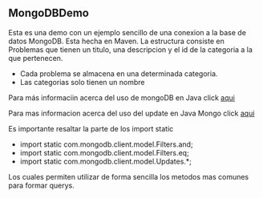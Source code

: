 ## MongoDBDemo 

Esta es una demo con un ejemplo sencillo de una conexion a la base de datos MongoDB.
Esta hecha en Maven. 
La estructura consiste en Problemas que tienen un titulo, una descripcion y el id de la categoria a la que pertenecen. 
- Cada problema se almacena en una determinada categoria. 
- Las categorias solo tienen un nombre

Para más informaciin acerca del uso de mongoDB en Java click [aqui](https://docs.mongodb.com/manual/crud/ "MongoDB CRUD Operations")

Para mas informacion acerca del uso del update en Java Mongo click [aqui](https://www.mongodb.com/blog/post/quick-start-java-and-mongodb--update-operations "Quick Start: Java and MongoDB - Update Operations")

Es importante resaltar la parte de los import static
- import static com.mongodb.client.model.Filters.and;
- import static com.mongodb.client.model.Filters.eq;
- import static com.mongodb.client.model.Updates.*;

Los cuales permiten utilizar de forma sencilla los metodos mas comunes para formar querys. 
